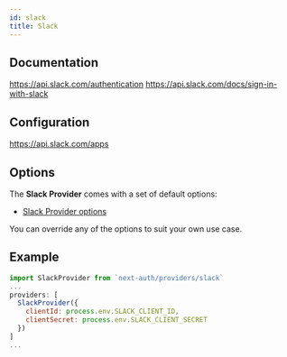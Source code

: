 ```yaml
---
id: slack
title: Slack
---
```


## Documentation

https://api.slack.com/authentication
https://api.slack.com/docs/sign-in-with-slack

## Configuration

https://api.slack.com/apps

## Options

The **Slack Provider** comes with a set of default options:

- [Slack Provider options](https://github.com/nextauthjs/next-auth/blob/main/src/providers/slack.js)

You can override any of the options to suit your own use case.

## Example

```js
import SlackProvider from `next-auth/providers/slack`
...
providers: [
  SlackProvider({
    clientId: process.env.SLACK_CLIENT_ID,
    clientSecret: process.env.SLACK_CLIENT_SECRET
  })
]
...
```
